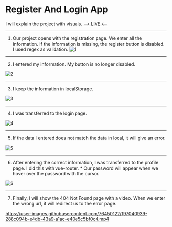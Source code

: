 # Register And Login App

I will explain the project with visuals. [--> LIVE <--](https://registerandloginapp.netlify.app/)

---
1. Our project opens with the registration page. We enter all the information. If the information is missing, the register button is disabled. I used regex as validation.
![1](https://user-images.githubusercontent.com/76450122/197038483-44b418ae-445f-4c90-b601-506d302fe3d8.jpg)
---
2. I entered my information. My button is no longer disabled.

![2](https://user-images.githubusercontent.com/76450122/197038842-3d66e68c-60b8-4472-b86d-03c5d10969b0.jpg)
***
3. I keep the information in localStorage.

![3](https://user-images.githubusercontent.com/76450122/197039047-f3fcdfac-6478-4ef0-ba8f-cb7479e7df7f.jpg)
***
4. I was transferred to the login page.

![4](https://user-images.githubusercontent.com/76450122/197039403-159691bd-f567-406f-a0c3-8601a8dbcd20.jpg)
***
5. If the data I entered does not match the data in local, it will give an error.

![5](https://user-images.githubusercontent.com/76450122/197039647-ddbca651-11e0-46bd-9126-4820adc3d63c.jpg)
***
6. After entering the correct information, I was transferred to the profile page. I did this with vue-router. * Our password will appear when we hover over the password with the cursor.

![6](https://user-images.githubusercontent.com/76450122/197040175-5a71126f-97ff-4ef1-921a-bdc1272cb5f3.jpg)
***
7. Finally, I will show the 404 Not Found page with a video. When we enter the wrong url, it will redirect us to the error page.



https://user-images.githubusercontent.com/76450122/197040939-288c094b-e4db-43a9-a1ac-e40e5c5bf0c4.mp4




